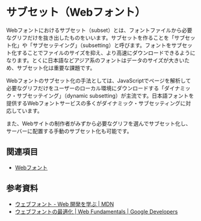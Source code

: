 # サブセット（Webフォント）

Webフォントにおけるサブセット（subset）とは、フォントファイルから必要なグリフだけを抜き出したものをいいます。サブセットを作ることを「サブセット化」や「サブセッテイング」（subsetting）と呼びます。フォントをサブセット化することでファイルのサイズを抑え、より高速にダウンロードできるようになります。とくに日本語などアジア系のフォントはデータのサイズが大きいため、サブセット化は重要な課題です。

Webフォントのサブセット化の手法としては、JavaScriptでページを解析して必要なグリフだけをユーザーのローカル環境にダウンロードする「ダイナミック・サブセッテイング」（dynamic subsetting）が主流です。日本語フォントを提供するWebフォントサービスの多くがダイナミック・サブセッティングに対応しています。

また、Webサイトの制作者がみずから必要なグリフを選んでサブセット化し、サーバーに配置する手動のサブセット化も可能です。

## 関連項目

- [Webフォント](./web-font.md)

## 参考資料

- [ウェブフォント - Web 開発を学ぶ | MDN](https://developer.mozilla.org/ja/docs/Learn/CSS/Styling_text/%E3%82%A6%E3%82%A7%E3%83%96%E3%83%95%E3%82%A9%E3%83%B3%E3%83%88)
- [ウェブフォントの最適化 | Web Fundamentals | Google Developers](https://developers.google.com/web/fundamentals/performance/optimizing-content-efficiency/webfont-optimization?hl=ja)
